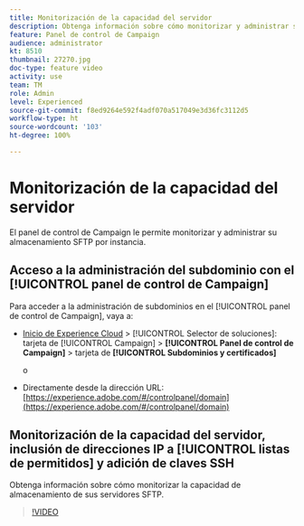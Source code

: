 ```yaml
---
title: Monitorización de la capacidad del servidor
description: Obtenga información sobre cómo monitorizar y administrar su almacenamiento SFTP por instancia y añadir direcciones IP a listas de permitidos.
feature: Panel de control de Campaign
audience: administrator
kt: 8510
thumbnail: 27270.jpg
doc-type: feature video
activity: use
team: TM
role: Admin
level: Experienced
source-git-commit: f8ed9264e592f4adf070a517049e3d36fc3112d5
workflow-type: ht
source-wordcount: '103'
ht-degree: 100%

---
```


# Monitorización de la capacidad del servidor

El panel de control de Campaign le permite monitorizar y administrar su almacenamiento SFTP por instancia.

## Acceso a la administración del subdominio con el [!UICONTROL panel de control de Campaign]

Para acceder a la administración de subdominios en el [!UICONTROL panel de control de Campaign], vaya a:

* [Inicio de Experience Cloud](https://experience.adobe.com/#/home) > [!UICONTROL Selector de soluciones]: tarjeta de [!UICONTROL Campaign] > **[!UICONTROL Panel de control de Campaign]** > tarjeta de **[!UICONTROL Subdominios y certificados]**

   o
* Directamente desde la dirección URL: [https://experience.adobe.com/#/controlpanel/domain](https://experience.adobe.com/#/controlpanel/domain)

## Monitorización de la capacidad del servidor, inclusión de direcciones IP a [!UICONTROL listas de permitidos] y adición de claves SSH

Obtenga información sobre cómo monitorizar la capacidad de almacenamiento de sus servidores SFTP.

>[!VIDEO](https://video.tv.adobe.com/v/27270?quality=12)
